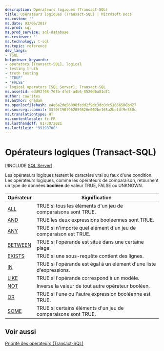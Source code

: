 ```yaml
---
description: Opérateurs logiques (Transact-SQL)
title: Opérateurs logiques (Transact-SQL) | Microsoft Docs
ms.custom: ''
ms.date: 03/06/2017
ms.prod: sql
ms.prod_service: sql-database
ms.reviewer: ''
ms.technology: t-sql
ms.topic: reference
dev_langs:
- TSQL
helpviewer_keywords:
- operators [Transact-SQL], logical
- testing truth
- truth testing
- "TRUE"
- "FALSE"
- logical operators [SQL Server], Transact-SQL
ms.assetid: edd92f08-76fb-4fd7-a4b6-8520d6a81df1
author: cawrites
ms.author: chadam
ms.openlocfilehash: e4e6a2de56090fcdd2f9dc3dc0dc51656508bd27
ms.sourcegitcommit: 33f0f190f962059826e002be165a2bef4f9e350c
ms.translationtype: HT
ms.contentlocale: fr-FR
ms.lasthandoff: 01/30/2021
ms.locfileid: "99193700"
---
```

# <a name="logical-operators-transact-sql"></a>Opérateurs logiques (Transact-SQL)
[!INCLUDE [SQL Server](../../includes/applies-to-version/sqlserver.md)]

  Les opérateurs logiques testent le caractère vrai ou faux d'une condition. Les opérateurs logiques, comme les opérateurs de comparaison, retournent un type de données **booléen** de valeur TRUE, FALSE ou UNKNOWN.  
  
|Opérateur|Signification|  
|--------------|-------------|  
|[ALL](../../t-sql/language-elements/all-transact-sql.md)|TRUE si tous les éléments d'un jeu de comparaisons sont TRUE.|  
|[AND](../../t-sql/language-elements/and-transact-sql.md)|TRUE les deux expressions booléennes sont TRUE.|  
|[ANY](../../t-sql/language-elements/any-transact-sql.md)|TRUE si n'importe quel élément d'un jeu de comparaison est TRUE.|  
|[BETWEEN](../../t-sql/language-elements/between-transact-sql.md)|TRUE si l'opérande est situé dans une certaine plage.|  
|[EXISTS](../../t-sql/language-elements/exists-transact-sql.md)|TRUE si une sous-requête contient des lignes.|  
|[IN](../../t-sql/language-elements/in-transact-sql.md)|TRUE si l'opérande est égal à un élément d'une liste d'expressions.|  
|[LIKE](../../t-sql/language-elements/like-transact-sql.md)|TRUE si l'opérande correspond à un modèle.|  
|[NOT](../../t-sql/language-elements/not-transact-sql.md)|Inverse la valeur de tout autre opérateur booléen.|  
|[OR](../../t-sql/language-elements/or-transact-sql.md)|TRUE si l'une ou l'autre expression booléenne est TRUE.|  
|[SOME](../../t-sql/language-elements/some-any-transact-sql.md)|TRUE si certains éléments d'un jeu de comparaisons sont TRUE.|  
  
## <a name="see-also"></a>Voir aussi  
 [Priorité des opérateurs &#40;Transact-SQL&#41;](../../t-sql/language-elements/operator-precedence-transact-sql.md)  
  
  

